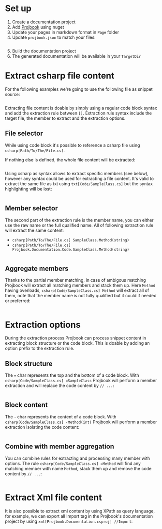 # Set up
1. Create a documentation project
2. Add [Projbook](https://www.nuget.org/packages/Projbook) using nuget
3. Update your pages in markdown format in `Page` folder
4. Update `projbook.json` to match your files:
```json[projbook.json]
```
5. Build the documentation project
6. The generated documentation will be available in your `TargetDir`

# Extract csharp file content
For the following examples we're going to use the following file as snippet source:
```csharp[Code/SampleClass.cs]
```
Extracting file content is doable by simply using a regular code block syntax and add the extraction rule between `[]`.
Extraction rule syntax include the target file, the member to extract and the extraction options.

## File selector
While using code block it's possible to reference a csharp file using `csharp[Path/To/The/File.cs]`.

If nothing else is defined, the whole file content will be extracted:
```csharp[Code/SampleClass.cs]
```
Using csharp as syntax allows to extract specific members (see below), however any syntax could be used for extracting a file content.
It's valid to extract the same file as txt using `txt[Code/SampleClass.cs]` but the syntax highlighting will be lost:
```text[Code/SampleClass.cs]
```

## Member selector
The second part of the extraction rule is the member name, you can either use the raw name or the full qualified name. All of following extraction rule will extract the same content:
* `csharp[Path/To/The/File.cs] SampleClass.Method(string)`
* `csharp[Path/To/The/File.cs] Projbook.Documentation.Code.SampleClass.Method(string)`
```csharp[Code/SampleClass.cs] SampleClass.Method(string)
```

## Aggregate members
Thanks to the partial member matching, in case of ambigous matching Projbook will extract all matching members and stack them up. Here `Method` having overloads, `csharp[Code/SampleClass.cs] Method` will extract all of them, note that the member name is not fully qualified but it could if needed or preferred:
```csharp[Code/SampleClass.cs] Method
```

# Extraction options
During the extraction process Projbook can process snippet content in extracting block structure or the code block. This is doable by adding an option prefix to the extraction rule.

## Block structure
The `=` char represents the top and the bottom of a code block. With `csharp[Code/SampleClass.cs] =SampleClass` Projbook will perform a member extraction and will replace the code content by `// ...`:
```csharp[Code/SampleClass.cs] =SampleClass
```

## Block content
The `-` char represents the content of a code block. With `csharp[Code/SampleClass.cs] -Method(int)` Projbook will perform a member extraction isolating the code content:
```csharp[Code/SampleClass.cs] -Method(int)
```

## Combine with member aggregation
You can combine rules for extracting and processing many member with options. The rule `csharp[Code/SampleClass.cs] =Method` will find any matching member with name `Method`, stack them up and remove the code content by `// ...`:
```csharp[Code/SampleClass.cs] =Method
```

# Extract Xml file content
It is also possible to extract xml content by using XPath as query language, for example, we can export all Import tag in the Projbook's documentation project by using `xml[Projbook.Documentation.csproj] //Import`:
```xml[Projbook.Documentation.csproj] //Import
```